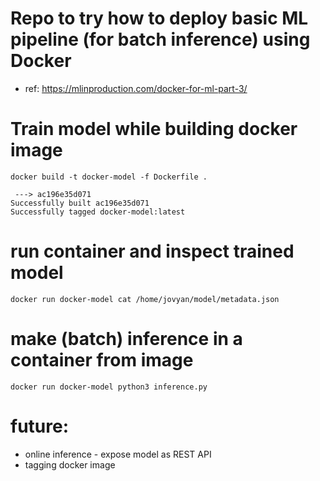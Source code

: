 # Repo to try how to deploy basic ML pipeline (for batch inference) using Docker
- ref: https://mlinproduction.com/docker-for-ml-part-3/

# Train model while building docker image
`docker build -t docker-model -f Dockerfile .`
```
 ---> ac196e35d071
Successfully built ac196e35d071
Successfully tagged docker-model:latest
```

# run container and inspect trained model
`docker run docker-model cat /home/jovyan/model/metadata.json`

# make (batch) inference in a container from image
`docker run docker-model python3 inference.py`

# future: 
- online inference - expose model as REST API
- tagging docker image